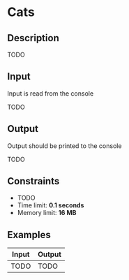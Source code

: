 # Cats

## Description
TODO

## Input
Input is read from the console

TODO

## Output
Output should be printed to the console

TODO

## Constraints
* TODO
* Time limit: **0.1 seconds**
* Memory limit: **16 MB**

## Examples

| Input       | Output          |
| ----------- | --------------- |
| TODO        | TODO            |
